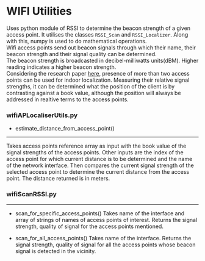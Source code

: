 # WIFI Utilities

Uses python module of RSSI to determine the beacon strength of a given access point.
It utilises the classes `RSSI_Scan` and `RSSI_Localizer`.
Along with this, numpy is used to do mathematical operations.  
Wifi access points send out beacon signals through which their name, their beacon strength and their signal quality can be determined.  
The beacon strength is broadcasted in decibel-milliwatts units(dBM). Higher reading indicates a higher beacon strength.  
Considering the research paper [here](https://file.scirp.org/pdf/CN_2013071010352139.pdf), presence of more than two access points can be used for indoor localization. Measuring their relative signal strengths, it can be determined what the position of the client is by contrasting against a book value, although the position will always be addressed in realtive terms to the access points.


### wifiAPLocaliserUtils.py
* estimate_distance_from_access_point()
---
Takes access points reference array as input with the book value of the signal strengths of the access points. Other inputs are the index of the access point for which current distance is to be determined and the name of the network interface. Then compares the current signal strength of the selected access point to determine the current distance from the access point. The distance returned is in meters.

### wifiScanRSSI.py
---
* scan_for_specific_access_points()
Takes name of the interface and array of strings of names of access points of interest. Returns the signal strength, quality of signal for the access points mentioned.

* scan_for_all_access_points()
Takes name of the interface. Returns the signal strength, quality of signal for all the access points whose beacon signal is detected in the vicinity.